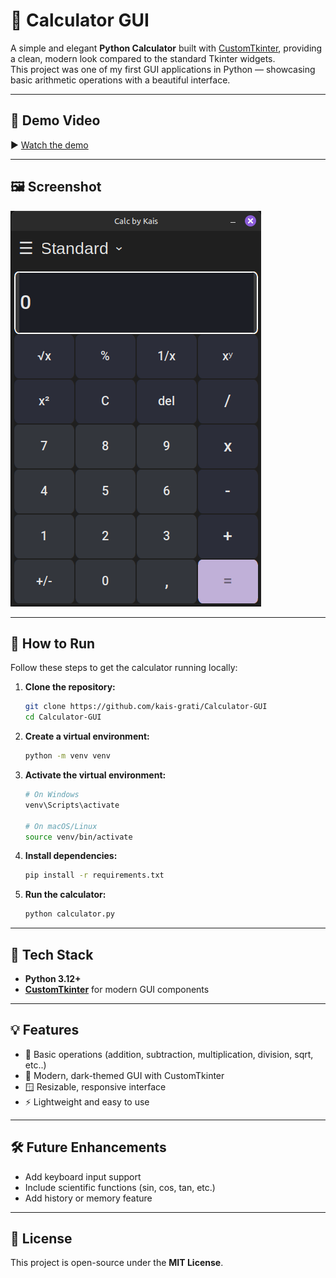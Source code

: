 # 🧮 Calculator GUI

A simple and elegant **Python Calculator** built with [CustomTkinter](https://github.com/tomschimansky/customtkinter), providing a clean, modern look compared to the standard Tkinter widgets.  
This project was one of my first GUI applications in Python — showcasing basic arithmetic operations with a beautiful interface.

---

## 🎥 Demo Video

▶️ [Watch the demo](https://youtu.be/1wOT0yHGM0w)

---

## 🖼️ Screenshot

![Calculator Screenshot](screenshot.png)

---

## 🚀 How to Run

Follow these steps to get the calculator running locally:

1. **Clone the repository:**
   ```bash
   git clone https://github.com/kais-grati/Calculator-GUI
   cd Calculator-GUI
   ```

2. **Create a virtual environment:**
   ```bash
   python -m venv venv
   ```

3. **Activate the virtual environment:**
   ```bash
   # On Windows
   venv\Scripts\activate

   # On macOS/Linux
   source venv/bin/activate
   ```

4. **Install dependencies:**
   ```bash
   pip install -r requirements.txt
   ```

5. **Run the calculator:**
   ```bash
   python calculator.py
   ```

---

## 🧰 Tech Stack

- **Python 3.12+**
- **[CustomTkinter](https://github.com/tomschimansky/customtkinter)** for modern GUI components

---

## 💡 Features

- 🧾 Basic operations (addition, subtraction, multiplication, division, sqrt, etc..) 
- 🎨 Modern, dark-themed GUI with CustomTkinter  
- 🪟 Resizable, responsive interface  
- ⚡ Lightweight and easy to use

---

## 🛠️ Future Enhancements

- Add keyboard input support  
- Include scientific functions (sin, cos, tan, etc.)  
- Add history or memory feature  

---

## 📄 License

This project is open-source under the **MIT License**.